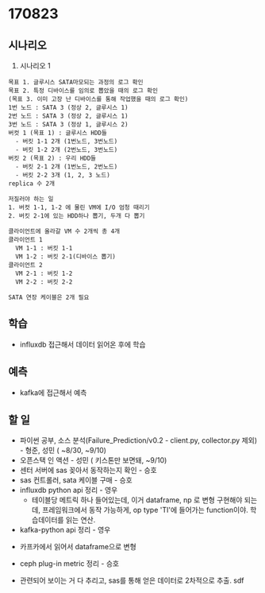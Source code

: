 # 170823 

## 시나리오

1. 시나리오 1
```
목표 1. 글루시스 SATA마모되는 과정의 로그 확인
목표 2. 특정 디바이스를 임의로 뽑았을 때의 로그 확인
(목표 3. 이미 고장 난 디바이스를 통해 작업했을 때의 로그 확인)
1번 노드 : SATA 3 (정상 2, 글루시스 1)
2번 노드 : SATA 3 (정상 2, 글루시스 1)
3번 노드 : SATA 3 (정상 1, 글루시스 2) 
버컷 1 (목표 1) : 글루시스 HDD들
  - 버킷 1-1 2개 (1번노드, 3번노드)
  - 버킷 1-2 2개 (2번노드, 3번노드)
버킷 2 (목표 2) : 우리 HDD들
  - 버킷 2-1 2개 (1번노드, 2번노드)
  - 버킷 2-2 3개 (1, 2, 3 노드)
replica 수 2개

저질러야 하는 일
1. 버컷 1-1, 1-2 에 물린 VM에 I/O 엄청 때리기
2. 버킷 2-1에 있는 HDD하나 뽑기, 두개 다 뽑기

클라이언트에 올라갈 VM 수 2개씩 총 4개
클라이언트 1
  VM 1-1 : 버킷 1-1
  VM 1-2 : 버킷 2-1(디바이스 뽑기)
클라이언트 2
  VM 2-1 : 버킷 1-2
  VM 2-2 : 버킷 2-2

SATA 연장 케이블은 2개 필요
```

## 학습
* influxdb 접근해서 데이터 읽어온 후에 학습

## 예측
* kafka에 접근해서 예측

## 할 일
* 파이썬 공부,  소스 분석(Failure_Prediction/v0.2 - client.py, collector.py 제외) - 형준, 성민 ( ~8/30, ~9/10)
* 오픈스택 인 액션 - 성민 ( 키스톤만 보면돼, ~9/10) 
* 센터 서버에 sas 꽂아서 동작하는지 확인 - 승호
* sas 컨트롤러, sata 케이블 구매 - 승호
* influxdb python api 정리 - 영우
  - 테이블당 메트릭 하나 들어있는데, 이거 dataframe, np 로 변형 구현해야 되는데, 프레임워크에서 동작 가능하게, op type 'TI'에 들어가는 function이야. 학습데이터를 읽는 연산.
* kafka-python api 정리 - 영우
 - 카프카에서 읽어서 dataframe으로 변형
* ceph plug-in metric 정리 - 승호
 - 관련되어 보이는 거 다 추리고, sas를 통해 얻은 데이터로 2차적으로 추출.
sdf
